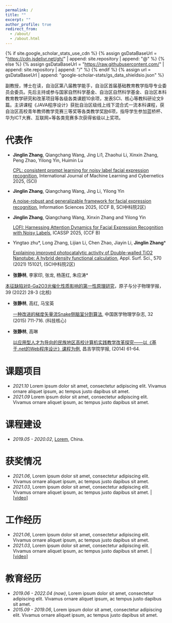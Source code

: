 ```yaml
---
permalink: /
title: ""
excerpt: ""
author_profile: true
redirect_from: 
  - /about/
  - /about.html
---
```


{% if site.google_scholar_stats_use_cdn %}
{% assign gsDataBaseUrl = "https://cdn.jsdelivr.net/gh/" | append: site.repository | append: "@" %}
{% else %}
{% assign gsDataBaseUrl = "https://raw.githubusercontent.com/" | append: site.repository | append: "/" %}
{% endif %}
{% assign url = gsDataBaseUrl | append: "google-scholar-stats/gs_data_shieldsio.json" %}

<span class='anchor' id='about-me'></span>

副教授，博士在读，自治区第八届教学能手，自治区首届基础教育教学指导专业委员会委员。先后主持或参与国家自然科学基金、自治区自然科学基金、自治区本科教育教学研究和改革项目等各级各类课题10余项，发表SCI、核心等教科研论文9篇。主讲课程《JAVA程序设计》获批自治区级线上线下混合式一流本科课程，获自治区高校青年教师教学竞赛三等奖等各类教学奖励6项，指导学生参加蓝桥杯、华为ICT大赛、互联网+等各类竞赛多次获得省级以上奖项。

#  代表作 

-  **Jinglin Zhang**, Qiangchang Wang, Jing Li1, Zhaohui Li, Xinxin Zhang, Peng Zhao, Yilong Yin, Huimin Lu
  
   [CPL: consistent prompt learning for noisy label facial expression 
recognition]([[https://github.com](https://link.springer.com/article/10.1007/s13042-025-02802-x)]), International Journal of Machine Learning and Cybernetics 2025, (SCI)

-  **Jinglin Zhang**, Qiangchang Wang, Jing Li, Yilong Yin

   [A noise-robust and generalizable framework for facial expression recognition](https://www.sciencedirect.com/science/article/abs/pii/S0020025525005894), Information Sciences 2025, (CCF B, SCI中科院2区)

-  **Jinglin Zhang**, Qiangchang Wang, Xinxin Zhang and Yilong Yin

   [LOFI: Harnessing Attention Dynamics for Facial Expression Recognition with Noisy Labels](https://ieeexplore.ieee.org/abstract/document/10888641), ICASSP 2025, (CCF B)

-  Yingtao zhu*, Long Zhang, Lijian Li, Chen Zhao, Jiayin Li, **Jinglin Zhang***
   
   [Explaining improved photocatalytic activity of Double-walled TiO2 Nanotube: A hybrid density functional calculation](https://www.sciencedirect.com/science/article/abs/pii/S016943322102078X), Appl. Surf. Sci., 570 (2021) 151021, (SCI中科院2区)

-  **张静林**, 李家印, 张龙, 杨莲红, 朱应涛*
  
  [本征缺陷对β-Ga2O3光催化性质影响的第一性原理研究](https://www.cnki.com.cn/Article/CJFDTotal-YZYF202203004.htm)，原子与分子物理学报，39 (2022) 28-3 (北核)
  
-  **张静林**, 高红, 马宝英

   [一种改进的梯度矢量流Snake侧脑室分割算法](https://www.cnki.com.cn/Article/CJFDTOTAL-YXWZ201505022.htm), 中国医学物理学杂志, 32 (2015) 711-716. (科技核心)

-  **张静林**, 高琳

   [以应用型人才为导向的民族地区高校计算机实践教学改革探究——以《基于.net的Web程序设计》课程为例](https://www.cnki.com.cn/Article/CJFDTotal-CJXY201406013.htm), 昌吉学院学报, (2014) 61-64.

#  课题项目
- *2021.10* Lorem ipsum dolor sit amet, consectetur adipiscing elit. Vivamus ornare aliquet ipsum, ac tempus justo dapibus sit amet. 
- *2021.09* Lorem ipsum dolor sit amet, consectetur adipiscing elit. Vivamus ornare aliquet ipsum, ac tempus justo dapibus sit amet. 

#  课程建设
- *2019.05 - 2020.02*, [Lorem](https://github.com/), China.

#  获奖情况
- *2021.06*, Lorem ipsum dolor sit amet, consectetur adipiscing elit. Vivamus ornare aliquet ipsum, ac tempus justo dapibus sit amet. 
- *2021.03*, Lorem ipsum dolor sit amet, consectetur adipiscing elit. Vivamus ornare aliquet ipsum, ac tempus justo dapibus sit amet.  \| [\[video\]](https://github.com/)
  
#  工作经历
- *2021.06*, Lorem ipsum dolor sit amet, consectetur adipiscing elit. Vivamus ornare aliquet ipsum, ac tempus justo dapibus sit amet. 
- *2021.03*, Lorem ipsum dolor sit amet, consectetur adipiscing elit. Vivamus ornare aliquet ipsum, ac tempus justo dapibus sit amet.  \| [\[video\]](https://github.com/)

#  教育经历
- *2019.06 - 2022.04 (now)*, Lorem ipsum dolor sit amet, consectetur adipiscing elit. Vivamus ornare aliquet ipsum, ac tempus justo dapibus sit amet. 
- *2015.09 - 2019.06*, Lorem ipsum dolor sit amet, consectetur adipiscing elit. Vivamus ornare aliquet ipsum, ac tempus justo dapibus sit amet. 

